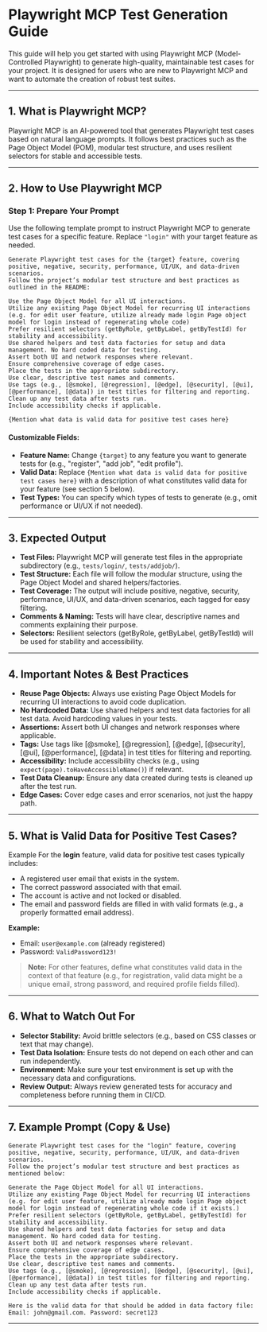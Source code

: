 # Playwright MCP Test Generation Guide

This guide will help you get started with using Playwright MCP (Model-Controlled Playwright) to generate high-quality, maintainable test cases for your project. It is designed for users who are new to Playwright MCP and want to automate the creation of robust test suites.

---

## 1. What is Playwright MCP?

Playwright MCP is an AI-powered tool that generates Playwright test cases based on natural language prompts. It follows best practices such as the Page Object Model (POM), modular test structure, and uses resilient selectors for stable and accessible tests.

---

## 2. How to Use Playwright MCP

### **Step 1: Prepare Your Prompt**
Use the following template prompt to instruct Playwright MCP to generate test cases for a specific feature. Replace `"login"` with your target feature as needed.

```
Generate Playwright test cases for the {target} feature, covering positive, negative, security, performance, UI/UX, and data-driven scenarios.
Follow the project’s modular test structure and best practices as outlined in the README:

Use the Page Object Model for all UI interactions.
Utilize any existing Page Object Model for recurring UI interactions (e.g. for edit user feature, utilize already made login Page object model for login instead of regenerating whole code)
Prefer resilient selectors (getByRole, getByLabel, getByTestId) for stability and accessibility.
Use shared helpers and test data factories for setup and data management. No hard coded data for testing.
Assert both UI and network responses where relevant.
Ensure comprehensive coverage of edge cases.
Place the tests in the appropriate subdirectory.
Use clear, descriptive test names and comments.
Use tags (e.g., [@smoke], [@regression], [@edge], [@security], [@ui], [@performance], [@data]) in test titles for filtering and reporting.
Clean up any test data after tests run.
Include accessibility checks if applicable.

{Mention what data is valid data for positive test cases here}

```

#### **Customizable Fields:**
- **Feature Name:** Change `{target}` to any feature you want to generate tests for (e.g., "register", "add job", "edit profile").
- **Valid Data:** Replace `{Mention what data is valid data for positive test cases here}` with a description of what constitutes valid data for your feature (see section 5 below).
- **Test Types:** You can specify which types of tests to generate (e.g., omit performance or UI/UX if not needed).

---

## 3. Expected Output

- **Test Files:** Playwright MCP will generate test files in the appropriate subdirectory (e.g., `tests/login/`, `tests/addjob/`).
- **Test Structure:** Each file will follow the modular structure, using the Page Object Model and shared helpers/factories.
- **Test Coverage:** The output will include positive, negative, security, performance, UI/UX, and data-driven scenarios, each tagged for easy filtering.
- **Comments & Naming:** Tests will have clear, descriptive names and comments explaining their purpose.
- **Selectors:** Resilient selectors (getByRole, getByLabel, getByTestId) will be used for stability and accessibility.

---

## 4. Important Notes & Best Practices

- **Reuse Page Objects:** Always use existing Page Object Models for recurring UI interactions to avoid code duplication.
- **No Hardcoded Data:** Use shared helpers and test data factories for all test data. Avoid hardcoding values in your tests.
- **Assertions:** Assert both UI changes and network responses where applicable.
- **Tags:** Use tags like [@smoke], [@regression], [@edge], [@security], [@ui], [@performance], [@data] in test titles for filtering and reporting.
- **Accessibility:** Include accessibility checks (e.g., using `expect(page).toHaveAccessibleName()`) if relevant.
- **Test Data Cleanup:** Ensure any data created during tests is cleaned up after the test run.
- **Edge Cases:** Cover edge cases and error scenarios, not just the happy path.

---

## 5. What is Valid Data for Positive Test Cases?

Example
For the **login** feature, valid data for positive test cases typically includes:
- A registered user email that exists in the system.
- The correct password associated with that email.
- The account is active and not locked or disabled.
- The email and password fields are filled in with valid formats (e.g., a properly formatted email address).

**Example:**
- Email: `user@example.com` (already registered)
- Password: `ValidPassword123!`

> **Note:** For other features, define what constitutes valid data in the context of that feature (e.g., for registration, valid data might be a unique email, strong password, and required profile fields filled).

---

## 6. What to Watch Out For

- **Selector Stability:** Avoid brittle selectors (e.g., based on CSS classes or text that may change).
- **Test Data Isolation:** Ensure tests do not depend on each other and can run independently.
- **Environment:** Make sure your test environment is set up with the necessary data and configurations.
- **Review Output:** Always review generated tests for accuracy and completeness before running them in CI/CD.

---

## 7. Example Prompt (Copy & Use)

```
Generate Playwright test cases for the "login" feature, covering positive, negative, security, performance, UI/UX, and data-driven scenarios.
Follow the project’s modular test structure and best practices as mentioned below:

Generate the Page Object Model for all UI interactions.
Utilize any existing Page Object Model for recurring UI interactions (e.g. for edit user feature, utilize already made login Page object model for login instead of regenerating whole code if it exists.)
Prefer resilient selectors (getByRole, getByLabel, getByTestId) for stability and accessibility.
Use shared helpers and test data factories for setup and data management. No hard coded data for testing.
Assert both UI and network responses where relevant.
Ensure comprehensive coverage of edge cases.
Place the tests in the appropriate subdirectory.
Use clear, descriptive test names and comments.
Use tags (e.g., [@smoke], [@regression], [@edge], [@security], [@ui], [@performance], [@data]) in test titles for filtering and reporting.
Clean up any test data after tests run.
Include accessibility checks if applicable.

Here is the valid data for that should be added in data factory file: Email: john@gmail.com. Password: secret123
```

---
